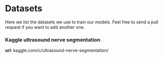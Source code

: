 # Datasets

Here we list the datasets we use to train our models. Feel free to send a pull request if you want to add another one. 

### Kaggle ultrasound nerve segmentation

**url**: kaggle.com/c/ultrasound-nerve-segmentation/

